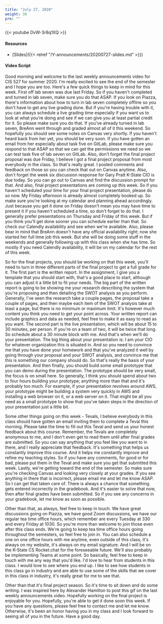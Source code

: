 ```yaml
---
title: "July 27, 2020"
weight: 30
pre: ""
---
```


{{< youtube DvW-3r8q1XQ >}}

#### Resources

* [Slides]({{< relref "/Y-announcements/20200727-slides.md" >}})

#### Video Script

Good morning and welcome to the last weekly announcements video for CIS 527 for summer 2020. I'm really excited to see the end of the semester and I hope you are too. Here's a few quick things to keep in mind for this week. First off lab seven was due last Friday. So if you haven't completed and turned in lab seven, make sure you do that ASAP. If you look on Piazza, there's information about how to turn in lab seven completely offline so you don't have to get any live grading done. But if you're having trouble with it, you can always schedule a live grading time especially if you want us to look at what you're doing and see if we can give you at least partial credit for it. So please make sure you do that. If you've already turned in lab seven, BreAnn went through and graded almost all of it this weekend. So hopefully you should see some notes on Canvas very shortly. If you haven't heard back from her yet, you should be very soon. If you have gotten an email from her especially about task five on GitLab, please make sure you respond to that ASAP so that we can get the permissions we need so we can test task five of lab seven on GitLab. Also, don't forget the final project proposal was due Friday, I believe I got a final project proposal from most everybody in the class. So that's really great. I posted comments and feedback on those so you can check that out on Canvas anytime. Also, don't forget the week six discussion response for Gary Pratt K-State CIO is due today. So you can go out to Canvas and find the discussion prompt for that. And also, final project presentations are coming up this week. So if you haven't scheduled your time for your final project presentation, please do so now. My Friday afternoon is already almost completely booked up. So make sure you're looking at my calendar and planning ahead accordingly. Just because you get it done on Friday doesn't mean you may have time to present it if you haven't scheduled a time, so don't forget to do that. I generally prefer presentations on Thursday and Friday of this week. But if you think you'll get done sooner you can schedule earlier than that. So check our Calendly availability and see when we're available. Also, please bear in mind that BreAnn doesn't have any official availability right; now she started her full time job this week. But she will be doing some stuff in the weekends and generally following up with this class when she has time. So mostly if you need Calendly availability, it will be on my calendar for the rest of this week. 

So for the final projects, you should be working on that this week, you'll need to turn in three different parts of the final project to get a full grade for it. The first part is the written report. In the assignment, I give you a template that you should start with, that's a good place to start, although you can adjust it a little bit to fit your needs. The big part of the written report is going to be showing me your research describing the system that you're proposing and then detailing the SWOT analysis as you perform. Generally, I've seen the research take a couple pages, the proposal take a couple of pages, and then maybe each item of the SWOT analysis take at least a page, but there is no minimum or maximum limit. It's however much content you think you need to get your point across. Your written report can include graphics and data as needed, feel free to make it as easy to read as you want. The second part is the live presentation, which will be about 15 to 30 minutes, per person. If you're on a team of two, it will be twice that long. So schedule about a 30 minute block with me. And that's when we'll do your presentation. The big thing about your presentation is: I am your CIO for whatever organization this is situated in. And so you need to convince me that you have done your homework and that you've analyzed it well by going through your proposal and your SWOT analysis, and convince me that this is something our company should do. So that's really the basis of your presentation. And then finally, you should build some small prototype that you can demo during the presentation. The prototype should be very small, the focus is on small here. So generally, I think you should spend about two to four hours building your prototype; anything more than that and it's probably too much. For example, if your presentation revolves around AWS, your prototype might be building a system very quickly in AWS and installing a web browser on it, or a web server on it. That might be all you need as a small prototype to show that you've taken steps in the direction of your presentation just a little bit.

Some other things going on this week - Tevals, I believe everybody in this class should have gotten an email inviting them to complete a Teval this morning. Please take the time to fill out this Teval and send us your honest feedback about this course. Remember, the Tevals are completely anonymous to me, and I don't even get to read them until after final grades are submitted. So you can say anything that you feel like you want to in there, and I really appreciate that feedback. It's something that helps us constantly improve this course. And it helps me constantly improve and refine my teaching styles. So if you have any comments, for good or for bad, please put them in the Teval and make sure you get that submitted this week. Lastly, we're getting toward the end of the semester. So make sure you're checking Canvas and looking very closely at your grades. If you see anything in there that is incorrect, please email me and let me know ASAP. So I can get that taken care of. There is always a chance that something gets entered incorrectly in the gradebook. And it's easier to solve that now, then after final grades have been submitted. So if you see any concerns in your gradebook, let me know as soon as possible. 

Other than that, as always, feel free to keep in touch. We have great discussions going on Piazza, we have good Zoom discussions, we have our regular tea time office hours, which remember are every Tuesday at 330 and every Friday at 1030. So you're more than welcome to join those even after this class ends. We're going to keep tea time office hours going throughout the semesters, so feel free to join in. You can also schedule a one on one office hours with me anytime, even outside of this class, it's always on my website, it's always on my email signature. And I will be on the K-State CS Rocket.chat for the foreseeable future. We'll also probably be implementing Teams at some point. So basically, feel free to keep in touch with me any way that you'd like. I'd love to hear from students in this class. I would love to see where you end up. I like to see how students in this class go in industry and are able to use some of the skills that we cover in this class in industry, it's really great for me to see that. 

Other than that it's final project season. So it's time to sit down and do some writing. I was inspired here by Alexander Hamilton to post this gif on the last weekly announcements video. Hopefully working on the final project is enjoyable for you. Hopefully, you're able to get it done soon this week. If you have any questions, please feel free to contact me and let me know. Otherwise, it's been an honor having you in my class and I look forward to seeing all of you in the future. Have a good day.

